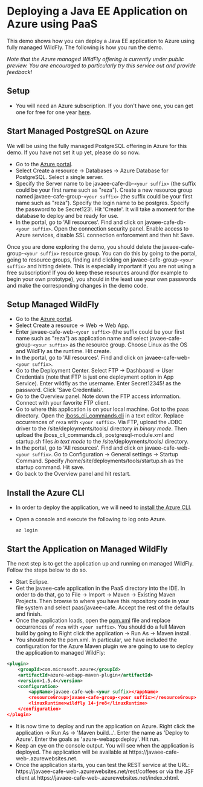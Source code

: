 # Deploying a Java EE Application on Azure using PaaS
This demo shows how you can deploy a Java EE application to Azure using fully managed WildFly. The following is how you run the demo.

*Note that the Azure managed WildFly offering is currently under public preview. You are encouraged to particularly try this service out and provide feedback!*

## Setup
* You will need an Azure subscription. If you don't have one, you can get one for free for one year [here](https://azure.microsoft.com/en-us/free).

## Start Managed PostgreSQL on Azure
We will be using the fully managed PostgreSQL offering in Azure for this demo. If you have not set it up yet, please do so now. 

* Go to the [Azure portal](http://portal.azure.com).
* Select Create a resource -> Databases -> Azure Database for PostgreSQL. Select a single server.
* Specify the Server name to be javaee-cafe-db-`<your suffix>` (the suffix could be your first name such as "reza"). Create a new resource group named javaee-cafe-group-`<your suffix>` (the suffix could be your first name such as "reza"). Specify the login name to be postgres. Specify the password to be Secret123!. Hit 'Create'. It will take a moment for the database to deploy and be ready for use.
* In the portal, go to 'All resources'. Find and click on javaee-cafe-db-`<your suffix>`. Open the connection security panel. Enable access to Azure services, disable SSL connection enforcement and then hit Save.

Once you are done exploring the demo, you should delete the javaee-cafe-group-`<your suffix>` resource group. You can do this by going to the portal, going to resource groups, finding and clicking on javaee-cafe-group-`<your suffix>` and hitting delete. This is especially important if you are not using a free subscription! If you do keep these resources around (for example to begin your own prototype), you should in the least use your own passwords and make the corresponding changes in the demo code.

## Setup Managed WildFly
* Go to the [Azure portal](http://portal.azure.com).
* Select Create a resource -> Web -> Web App.
* Enter javaee-cafe-web-`<your suffix>` (the suffix could be your first name such as "reza") as application name and select javaee-cafe-group-`<your suffix>` as the resource group. Choose Linux as the OS and WildFly as the runtime. Hit create.
* In the portal, go to 'All resources'. Find and click on javaee-cafe-web-`<your suffix>`.
* Go to the Deployment Center. Select FTP -> Dashboard -> User Credentials (note that FTP is just one deployment option in App Service). Enter wildfly as the username. Enter Secret12345! as the password. Click 'Save Credentials'.
* Go to the Overview panel. Note down the FTP access information. Connect with your favorite FTP client.
* Go to where this application is on your local machine. Got to the paas directory. Open the [jboss_cli_commands.cli](jboss_cli_commands.cli) in a text editor. Replace occurrences of `reza` with `<your suffix>`. Via FTP, upload the JDBC driver to the /site/deployments/tools/ directory *in binary mode*. Then upload the jboss_cli_commands.cli, postgresql-module.xml and startup.sh files *in text mode* to the /site/deployments/tools/ directory.
* In the portal, go to 'All resources'. Find and click on javaee-cafe-web-`<your suffix>`. Go to Configuration -> General settings -> Startup Command. Specify /home/site/deployments/tools/startup.sh as the startup command. Hit save.
* Go back to the Overview panel and hit restart.

## Install the Azure CLI
* In order to deploy the application, we will need to [install the Azure CLI](https://docs.microsoft.com/en-us/cli/azure/install-azure-cli?view=azure-cli-latest).
* Open a console and execute the following to log onto Azure.

	```
	az login
	```
## Start the Application on Managed WildFly
The next step is to get the application up and running on managed WildFly. Follow the steps below to do so.

* Start Eclipse.
* Get the javaee-cafe application in the PaaS directory into the IDE. In order to do that, go to File -> Import -> Maven -> Existing Maven Projects. Then browse to where you have this repository code in your file system and select paas/javaee-cafe. Accept the rest of the defaults and finish.
* Once the application loads, open the [pom.xml](javaee-cafe/pom.xml) file and replace occurrences of `reza` with `<your suffix>`. You should do a full Maven build by going to Right click the application -> Run As -> Maven install.
* You should note the pom.xml. In particular, we have included the configuration for the Azure Maven plugin we are going to use to deploy the application to managed WildFly:

```xml
<plugin>
    <groupId>com.microsoft.azure</groupId>
    <artifactId>azure-webapp-maven-plugin</artifactId>
    <version>1.5.4</version>
    <configuration>
        <appName>javaee-cafe-web-<your suffix></appName>
        <resourceGroup>javaee-cafe-group-<your suffix></resourceGroup>
        <linuxRuntime>wildfly 14-jre8</linuxRuntime>
    </configuration>
</plugin>
```

* It is now time to deploy and run the application on Azure. Right click the application -> Run As -> 'Maven build...'. Enter the name as 'Deploy to Azure'. Enter the goals as 'azure-webapp:deploy'. Hit run.
* Keep an eye on the console output. You will see when the application is deployed. The application will be available at https://javaee-cafe-web-<your suffix>.azurewebsites.net.
* Once the application starts, you can test the REST service at the URL: https://javaee-cafe-web-<your suffix>.azurewebsites.net/rest/coffees or via the JSF client at https://javaee-cafe-web-<your suffix>.azurewebsites.net/index.xhtml.
